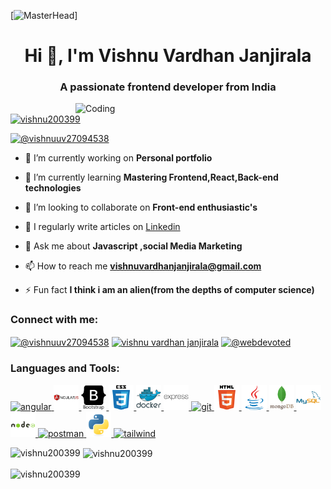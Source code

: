 [![MasterHead](https://www.google.com/url?sa=i&url=https%3A%2F%2Fgithub.com%2Fsonjoybarmon&psig=AOvVaw0HOOnN1mvX5PYQPLB-iENq&ust=1698502123035000&source=images&cd=vfe&opi=89978449&ved=0CBEQjRxqFwoTCLCpss-zloIDFQAAAAAdAAAAABAx)]
<h1 align="center">Hi 👋, I'm Vishnu Vardhan Janjirala</h1>
<h3 align="center">A passionate frontend developer from India</h3>
<img align="right" alt="Coding" width="400" src="[https://media.giphy.com/media/v1.Y2lkPTc5MGI3NjExbG56ZmU0dnJmM3EzdHYzdTRjYm52anE2a3lkdWkzc2N1OGg4NjY2dyZlcD12MV9pbnRlcm5hbF9naWZfYnlfaWQmY3Q9cw/lP8xu5t2DLGG045H8F/giphy.gif](https://cdn.dribbble.com/users/1162077/screenshots/3848914/programmer.gif)"/>

<p align="left"> <a href="https://github.com/ryo-ma/github-profile-trophy"><img src="https://github-profile-trophy.vercel.app/?username=vishnu200399" alt="vishnu200399" /></a> </p>

<p align="left"> <a href="https://twitter.com/@vishnuuv27094538" target="blank"><img src="https://img.shields.io/twitter/follow/@vishnuuv27094538?logo=twitter&style=for-the-badge" alt="@vishnuuv27094538" /></a> </p>

- 🔭 I’m currently working on **Personal portfolio**

- 🌱 I’m currently learning **Mastering Frontend,React,Back-end technologies**

- 👯 I’m looking to collaborate on **Front-end enthusiastic's**

- 📝 I regularly write articles on [Linkedin](Linkedin)

- 💬 Ask me about **Javascript ,social Media Marketing**

- 📫 How to reach me **vishnuvardhanjanjirala@gmail.com**

- ⚡ Fun fact **I think i am an alien(from the depths of computer science)**

<h3 align="left">Connect with me:</h3>
<p align="left">
<a href="https://twitter.com/@vishnuuv27094538" target="blank"><img align="center" src="https://raw.githubusercontent.com/rahuldkjain/github-profile-readme-generator/master/src/images/icons/Social/twitter.svg" alt="@vishnuuv27094538" height="30" width="40" /></a>
<a href="https://linkedin.com/in/vishnu vardhan janjirala" target="blank"><img align="center" src="https://raw.githubusercontent.com/rahuldkjain/github-profile-readme-generator/master/src/images/icons/Social/linked-in-alt.svg" alt="vishnu vardhan janjirala" height="30" width="40" /></a>
<a href="https://instagram.com/@webdevoted" target="blank"><img align="center" src="https://raw.githubusercontent.com/rahuldkjain/github-profile-readme-generator/master/src/images/icons/Social/instagram.svg" alt="@webdevoted" height="30" width="40" /></a>
</p>

<h3 align="left">Languages and Tools:</h3>
<p align="left"> <a href="https://angular.io" target="_blank" rel="noreferrer"> <img src="https://angular.io/assets/images/logos/angular/angular.svg" alt="angular" width="40" height="40"/> </a> <a href="https://angular.io" target="_blank" rel="noreferrer"> <img src="https://raw.githubusercontent.com/devicons/devicon/master/icons/angularjs/angularjs-original-wordmark.svg" alt="angularjs" width="40" height="40"/> </a> <a href="https://getbootstrap.com" target="_blank" rel="noreferrer"> <img src="https://raw.githubusercontent.com/devicons/devicon/master/icons/bootstrap/bootstrap-plain-wordmark.svg" alt="bootstrap" width="40" height="40"/> </a> <a href="https://www.w3schools.com/css/" target="_blank" rel="noreferrer"> <img src="https://raw.githubusercontent.com/devicons/devicon/master/icons/css3/css3-original-wordmark.svg" alt="css3" width="40" height="40"/> </a> <a href="https://www.docker.com/" target="_blank" rel="noreferrer"> <img src="https://raw.githubusercontent.com/devicons/devicon/master/icons/docker/docker-original-wordmark.svg" alt="docker" width="40" height="40"/> </a> <a href="https://expressjs.com" target="_blank" rel="noreferrer"> <img src="https://raw.githubusercontent.com/devicons/devicon/master/icons/express/express-original-wordmark.svg" alt="express" width="40" height="40"/> </a> <a href="https://git-scm.com/" target="_blank" rel="noreferrer"> <img src="https://www.vectorlogo.zone/logos/git-scm/git-scm-icon.svg" alt="git" width="40" height="40"/> </a> <a href="https://www.w3.org/html/" target="_blank" rel="noreferrer"> <img src="https://raw.githubusercontent.com/devicons/devicon/master/icons/html5/html5-original-wordmark.svg" alt="html5" width="40" height="40"/> </a> <a href="https://www.java.com" target="_blank" rel="noreferrer"> <img src="https://raw.githubusercontent.com/devicons/devicon/master/icons/java/java-original.svg" alt="java" width="40" height="40"/> </a> <a href="https://www.mongodb.com/" target="_blank" rel="noreferrer"> <img src="https://raw.githubusercontent.com/devicons/devicon/master/icons/mongodb/mongodb-original-wordmark.svg" alt="mongodb" width="40" height="40"/> </a> <a href="https://www.mysql.com/" target="_blank" rel="noreferrer"> <img src="https://raw.githubusercontent.com/devicons/devicon/master/icons/mysql/mysql-original-wordmark.svg" alt="mysql" width="40" height="40"/> </a> <a href="https://nodejs.org" target="_blank" rel="noreferrer"> <img src="https://raw.githubusercontent.com/devicons/devicon/master/icons/nodejs/nodejs-original-wordmark.svg" alt="nodejs" width="40" height="40"/> </a> <a href="https://postman.com" target="_blank" rel="noreferrer"> <img src="https://www.vectorlogo.zone/logos/getpostman/getpostman-icon.svg" alt="postman" width="40" height="40"/> </a> <a href="https://www.python.org" target="_blank" rel="noreferrer"> <img src="https://raw.githubusercontent.com/devicons/devicon/master/icons/python/python-original.svg" alt="python" width="40" height="40"/> </a> <a href="https://tailwindcss.com/" target="_blank" rel="noreferrer"> <img src="https://www.vectorlogo.zone/logos/tailwindcss/tailwindcss-icon.svg" alt="tailwind" width="40" height="40"/> </a> </p>

<p><img align="left" src="https://github-readme-stats.vercel.app/api/top-langs?username=vishnu200399&show_icons=true&locale=en&layout=compact" alt="vishnu200399" /></p>

<p>&nbsp;<img align="center" src="https://github-readme-stats.vercel.app/api?username=vishnu200399&show_icons=true&locale=en" alt="vishnu200399" /></p>

<p><img align="center" src="https://github-readme-streak-stats.herokuapp.com/?user=vishnu200399&" alt="vishnu200399" /></p>
